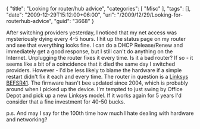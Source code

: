 {
	"title": "Looking for router/hub advice",
	"categories": [
		"Misc"
	],
	"tags": [],
	"date": "2009-12-29T15:12:00+06:00",
	"url": "/2009/12/29/Looking-for-routerhub-advice",
	"guid": "3668"
}

After switching providers yesterday, I noticed that my net access was mysteriously dying every 4-5 hours. I hit up the status page on my router and see that everything looks fine. I can do a DHCP Release/Renew and immediately get a good response, but I still can't do anything on the Internet. Unplugging the router fixes it every time. Is it a bad router? If so - it seems like a bit of a coincidence that it died the same day I switched providers. However - I'd be less likely to blame the hardware if a simple restart didn't fix it each and every time. The router in question is a <a href="http://www.linksysbycisco.com/US/en/support/BEFSR41/download">Linksys BEFSR41</a>. The firmware hasn't bee updated since 2004, which is probably around when I picked up the device. I'm tempted to just swing by Office Depot and pick up a new Linksys model. If it works again for 5 years I'd consider that a fine investment for 40-50 bucks.

p.s. And may I say for the 100th time how much I hate dealing with hardware and networking?